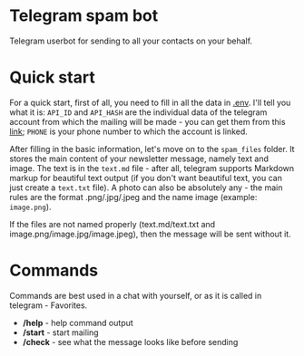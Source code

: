 # Telegram spam bot
Telegram userbot for sending to all your contacts on your behalf.

# Quick start

For a quick start, first of all, you need to fill in all the data in [.env](https://github.com/neluckoff/telegram_spam_userbot/blob/master/.env).
I'll tell you what it is: `API_ID` and `API_HASH` are the individual data of the telegram account from which the mailing will be made - you can get them from this [link](https://my.telegram.org/auth); 
`PHONE` is your phone number to which the account is linked.

After filling in the basic information, let's move on to the `spam_files` folder. It stores the main content of your newsletter message, namely text and image. The text is in the `text.md` file - after all, 
telegram supports Markdown markup for beautiful text output (if you don't want beautiful text, you can just create a `text.txt` file). A photo can also be absolutely any - the main rules are the format 
.png/.jpg/.jpeg and the name image (example: `image.png`).


If the files are not named properly (text.md/text.txt and image.png/image.jpg/image.jpeg), then the message will be sent without it.

# Commands

Commands are best used in a chat with yourself, or as it is called in telegram - Favorites.


* **/help** - help command output
* **/start** - start mailing
* **/check** - see what the message looks like before sending

